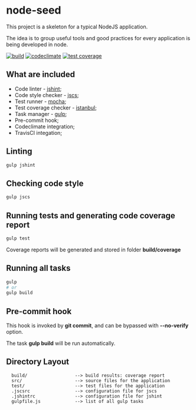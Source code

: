 # node-seed

This project is a skeleton for a typical NodeJS application.

The idea is to group useful tools and good practices for every application is being developed in node.

[![build][travis-image]][travis-url]
[![codeclimate][codeclimate-image]][codeclimate-url]
[![test coverage][codeclimate-coverage-image]][codeclimate-coverage-url]

## What are included

- Code linter - [jshint](http://jshint.com/);
- Code style checker - [jscs](http://jscs.info/);
- Test runner - [mocha](http://mochajs.org/);
- Test coverage checker - [istanbul](https://github.com/gotwarlost/istanbul);
- Task manager - [gulp](http://gulpjs.com/);
- Pre-commit hook;
- Codeclimate integration;
- TravisCI integation;

## Linting

```bash
gulp jshint
```

## Checking code style

```bash
gulp jscs
```

## Running tests and generating code coverage report

```bash
gulp test
```

Coverage reports will be generated and stored in folder **build/coverage**

## Running all tasks

```bash
gulp
# or
gulp build
```

## Pre-commit hook

This hook is invoked by **git commit**, and can be bypassed with **--no-verify** option.

The task **gulp build** will be run automatically.

## Directory Layout

```
  build/                  --> build results: coverage report
  src/                    --> source files for the application
  test/                   --> test files for the application
  .jscsrc                 --> configuration file for jscs
  .jshintrc               --> configuration file for jshint
  gulpfile.js             --> list of all gulp tasks
```

[travis-image]: https://travis-ci.org/hwndept/node-seed.svg?branch=master
[travis-url]: https://travis-ci.org/hwndept/node-seed
[codeclimate-image]: https://codeclimate.com/github/hwndept/node-seed/badges/gpa.svg
[codeclimate-url]: https://codeclimate.com/github/hwndept/node-seed
[codeclimate-coverage-image]: https://codeclimate.com/github/hwndept/node-seed/badges/coverage.svg
[codeclimate-coverage-url]: https://codeclimate.com/github/hwndept/node-seed/coverage
